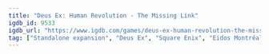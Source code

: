 ```yaml
---
title: "Deus Ex: Human Revolution - The Missing Link"
igdb_id: 9533
igdb_url: "https://www.igdb.com/games/deus-ex-human-revolution-the-missing-link"
tag: ["Standalone expansion", "Deus Ex", "Square Enix", "Eidos Montréal", "Shooter", "Role-playing (RPG)", "Single player", "First person", "Third person", "Action", "Science fiction", "Stealth"]
---
```

